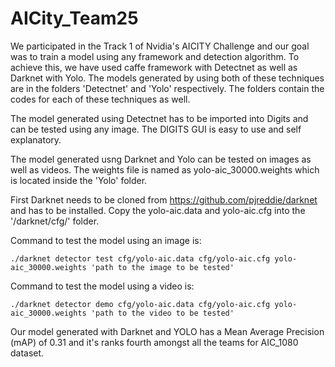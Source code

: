 # AICity_Team25

We participated in the Track 1 of Nvidia's AICITY Challenge and our goal was to train a model using any framework and detection algorithm.
To achieve this, we have used caffe framework with Detectnet as well as Darknet with Yolo. The models generated by using both of these techniques
are in the folders 'Detectnet' and 'Yolo' respectively. The folders contain the codes for each of these techniques as well.

The model generated using Detectnet has to be imported into Digits and can be tested using any image. The DIGITS GUI is easy to use and self explanatory.

The model generated usng Darknet and Yolo can be tested on images as well as videos. The weights file is named as yolo-aic_30000.weights
which is located inside the 'Yolo' folder.

First Darknet needs to be cloned from https://github.com/pjreddie/darknet and has to be installed. Copy the yolo-aic.data and yolo-aic.cfg into
the '/darknet/cfg/' folder.

Command to test the model using an image is:

```
./darknet detector test cfg/yolo-aic.data cfg/yolo-aic.cfg yolo-aic_30000.weights 'path to the image to be tested'
```

Command to test the model using a video is:

```
./darknet detector demo cfg/yolo-aic.data cfg/yolo-aic.cfg yolo-aic_30000.weights 'path to the video to be tested'
```

Our model generated with Darknet and YOLO has a Mean Average Precision (mAP) of 0.31 and it's ranks fourth amongst all the teams for AIC_1080 dataset.

